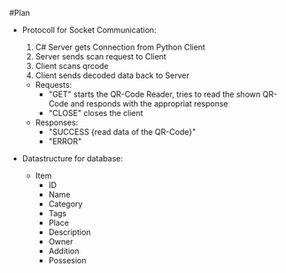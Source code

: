 ﻿#Plan
- Protocoll for Socket Communication:
	1. C# Server gets Connection from Python Client
	2. Server sends scan request to Client
	3. Client scans qrcode
	4. Client sends decoded data back to Server

	- Requests:
		- "GET" starts the QR-Code Reader, tries to read the shown QR-Code and responds with the appropriat response
		- "CLOSE" closes the client
	- Responses:
		- "SUCCESS {read data of the QR-Code}"
		- "ERROR" 
- Datastructure for database:
	- Item
		- ID
		- Name
		- Category
		- Tags
		- Place
		- Description
		- Owner
		- Addition
		- Possesion